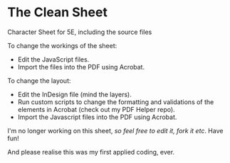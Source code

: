 # The Clean Sheet
Character Sheet for 5E, including the source files

To change the workings of the sheet: 
  - Edit the JavaScript files.
  - Import the files into the PDF using Acrobat.

To change the layout: 
  - Edit the InDesign file (mind the layers).
  - Run custom scripts to change the formatting and validations of the elements in Acrobat (check out my PDF Helper repo).
  - Import the Javascript files into the PDF using Acrobat.
  
I'm no longer working on this sheet, *so feel free to edit it, fork it etc*. Have fun!

And please realise this was my first applied coding, ever.
